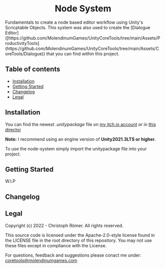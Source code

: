 
<h1 style="text-align:center;">Node System</h1>

<p>Fundamentals to create a node based editor workflow using Unity's Scricptable Objects. This system was also used to create the [Dialogue Editor]([https://github.com/MolendinumGames/UnityCoreTools/tree/main/Assets/ProductivityTools](https://github.com/MolendinumGames/UnityCoreTools/tree/main/Assets/CoreTools/Dialogue)) that you can find within this project.
<br>


## Table of contents
- <a href="#Installation">Installation</a>
- <a href="#Getting-Started">Getting Started</a>
- <a href="#Changelog">Changelog</a>
- <a href="#Legal">Legal</a>


## Installation

You can find the newest _.unitypackage_ file on [my itch.io account](https://molendinumgames.itch.io/) or in [this director]([https://github.com/MolendinumGames/UnityCoreTools/tree/main/Assets/ProductivityTools](https://github.com/MolendinumGames/UnityCoreTools/tree/main/Assets/CoreTools/NodeSystem))

**Note:** I recommend using an engine version of **Unity2021.3LTS or higher**.

To use the node-system simply import the unitypackage file into your project.

## Getting Started
W.I.P

## Changelog


## Legal
Copyright (c) 2022 - Christoph Römer. All rights reserved. 

This source code is licensed under the Apache-2.0-style license found
in the LICENSE file in the root directory of this repository. 
You may not use these files except in compliance with the License.

For questions, feedback and suggestions please conact me under:
coretools@molendinumgames.com
